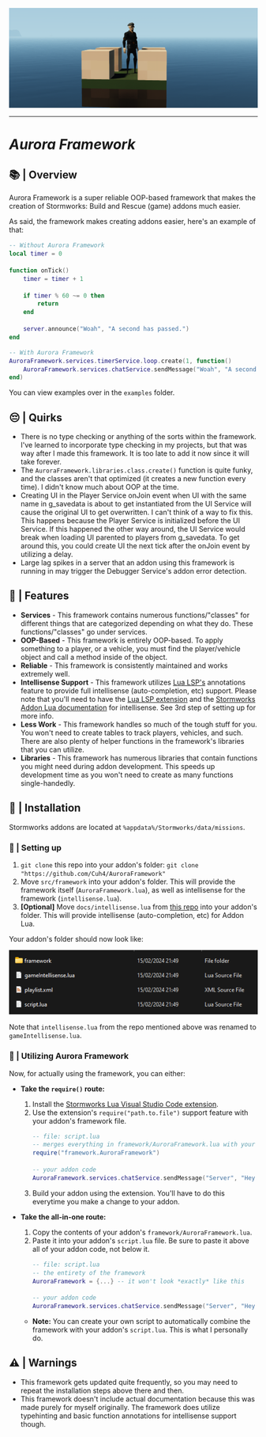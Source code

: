 ![SW Screenshot](imgs/readme_top.png)

---

# *Aurora Framework*


## 📚 | Overview
Aurora Framework is a super reliable OOP-based framework that makes the creation of Stormworks: Build and Rescue (game) addons much easier.

As said, the framework makes creating addons easier, here's an example of that:

```lua
-- Without Aurora Framework
local timer = 0

function onTick()
    timer = timer + 1

    if timer % 60 ~= 0 then
        return
    end

    server.announce("Woah", "A second has passed.")
end
```

```lua
-- With Aurora Framework
AuroraFramework.services.timerService.loop.create(1, function()
    AuroraFramework.services.chatService.sendMessage("Woah", "A second has passed.")
end)
```

You can view examples over in the `examples` folder.

## 😔 | Quirks
- There is no type checking or anything of the sorts within the framework. I've learned to incorporate type checking in my projects, but that was way after I made this framework. It is too late to add it now since it will take forever.
- The `AuroraFramework.libraries.class.create()` function is quite funky, and the classes aren't that optimized (it creates a new function every time). I didn't know much about OOP at the time.
- Creating UI in the Player Service onJoin event when UI with the same name in g_savedata is about to get instantiated from the UI Service will cause the original UI to get overwritten. I can't think of a way to fix this. This happens because the Player Service is initialized before the UI Service. If this happened the other way around, the UI Service would break when loading UI parented to players from g_savedata. To get around this, you could create UI the next tick after the onJoin event by utilizing a delay.
- Large lag spikes in a server that an addon using this framework is running in may trigger the Debugger Service's addon error detection.

## 📃 | Features
- **Services** - This framework contains numerous functions/"classes" for different things that are categorized depending on what they do. These functions/"classes" go under services.
- **OOP-Based** - This framework is entirely OOP-based. To apply something to a player, or a vehicle, you must find the player/vehicle object and call a method inside of the object.
- **Reliable** - This framework is consistently maintained and works extremely well.
- **Intellisense Support** - This framework utilizes [Lua LSP's](https://marketplace.visualstudio.com/items?itemName=sumneko.lua) annotations feature to provide full intellisense (auto-completion, etc) support. Please note that you'll need to have the [Lua LSP extension](https://marketplace.visualstudio.com/items?itemName=sumneko.lua) and the [Stormworks Addon Lua documentation](https://github.com/Cuh4/StormworksAddonLuaDocumentation) for intellisense. See 3rd step of setting up for more info.
- **Less Work** - This framework handles so much of the tough stuff for you. You won't need to create tables to track players, vehicles, and such. There are also plenty of helper functions in the framework's libraries that you can utilize.
- **Libraries** - This framework has numerous libraries that contain functions you might need during addon development. This speeds up development time as you won't need to create as many functions single-handedly.

## 💾 | Installation
Stormworks addons are located at `%appdata%/Stormworks/data/missions`.

### 💽 | Setting up
1) `git clone` this repo into your addon's folder: `git clone "https://github.com/Cuh4/AuroraFramework"`
2) Move `src/framework` into your addon's folder. This will provide the framework itself (`AuroraFramework.lua`), as well as intellisense for the framework (`intellisense.lua`).
3) **[Optional]** Move `docs/intellisense.lua` from [this repo](https://github.com/Cuh4/StormworksAddonLuaDocumentation) into your addon's folder. This will provide intellisense (auto-completion, etc) for Addon Lua.

Your addon's folder should now look like:

![Example](imgs/addon_folder_example.png)

Note that `intellisense.lua` from the repo mentioned above was renamed to `gameIntellisense.lua`.

### 📖 | Utilizing Aurora Framework
Now, for actually using the framework, you can either:

- **Take the `require()` route:**
    1) Install the [Stormworks Lua Visual Studio Code extension](https://marketplace.visualstudio.com/items?itemName=NameousChangey.lifeboatapi).
    2) Use the extension's `require("path.to.file")` support feature with your addon's framework file.
        ```lua
        -- file: script.lua
        -- merges everything in framework/AuroraFramework.lua with your script.lua file once you build your addon using the extension
        require("framework.AuroraFramework")

        -- your addon code
        AuroraFramework.services.chatService.sendMessage("Server", "Hey all!")
        ```
    3) Build your addon using the extension. You'll have to do this everytime you make a change to your addon.

- **Take the all-in-one route:**
    1) Copy the contents of your addon's `framework/AuroraFramework.lua`.
    2) Paste it into your addon's `script.lua` file. Be sure to paste it above all of your addon code, not below it.
        ```lua
        -- file: script.lua
        -- the entirety of the framework
        AuroraFramework = {...} -- it won't look *exactly* like this

        -- your addon code
        AuroraFramework.services.chatService.sendMessage("Server", "Hey all!")
        ```

    - **Note:** You can create your own script to automatically combine the framework with your addon's `script.lua`. This is what I personally do.

## ⚠️ | Warnings
- This framework gets updated quite frequently, so you may need to repeat the installation steps above there and then.
- This framework doesn't include actual documentation because this was made purely for myself originally. The framework does utilize typehinting and basic function annotations for intellisense support though.